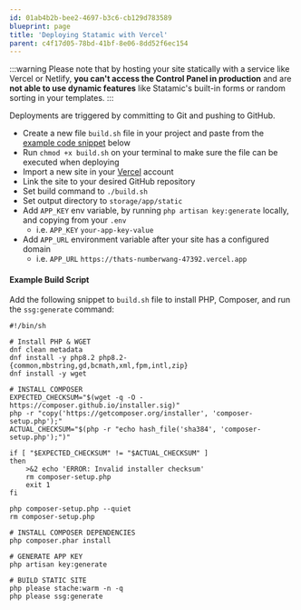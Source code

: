 ```yaml
---
id: 01ab4b2b-bee2-4697-b3c6-cb129d783589
blueprint: page
title: 'Deploying Statamic with Vercel'
parent: c4f17d05-78bd-41bf-8e06-8dd52f6ec154
---
```


:::warning
Please note that by hosting your site statically with a service like Vercel or Netlify, **you can't access the Control Panel in production** and are **not able to use dynamic features** like Statamic's built-in forms or random sorting in your templates.
:::

Deployments are triggered by committing to Git and pushing to GitHub.

- Create a new file `build.sh` file in your project and paste from the [example code snippet](#example-build-script) below
- Run `chmod +x build.sh` on your terminal to make sure the file can be executed when deploying
- Import a new site in your [Vercel](https://vercel.com) account
- Link the site to your desired GitHub repository
- Set build command to `./build.sh`
- Set output directory to `storage/app/static`
- Add `APP_KEY` env variable, by running `php artisan key:generate` locally, and copying from your `.env`
    - i.e. `APP_KEY` `your-app-key-value`
- Add `APP_URL` environment variable after your site has a configured domain
    - i.e. `APP_URL` `https://thats-numberwang-47392.vercel.app`

#### Example Build Script

Add the following snippet to `build.sh` file to install PHP, Composer, and run the `ssg:generate` command:

```
#!/bin/sh

# Install PHP & WGET
dnf clean metadata
dnf install -y php8.2 php8.2-{common,mbstring,gd,bcmath,xml,fpm,intl,zip}
dnf install -y wget

# INSTALL COMPOSER
EXPECTED_CHECKSUM="$(wget -q -O - https://composer.github.io/installer.sig)"
php -r "copy('https://getcomposer.org/installer', 'composer-setup.php');"
ACTUAL_CHECKSUM="$(php -r "echo hash_file('sha384', 'composer-setup.php');")"

if [ "$EXPECTED_CHECKSUM" != "$ACTUAL_CHECKSUM" ]
then
    >&2 echo 'ERROR: Invalid installer checksum'
    rm composer-setup.php
    exit 1
fi

php composer-setup.php --quiet
rm composer-setup.php

# INSTALL COMPOSER DEPENDENCIES
php composer.phar install

# GENERATE APP KEY
php artisan key:generate

# BUILD STATIC SITE
php please stache:warm -n -q
php please ssg:generate
```
